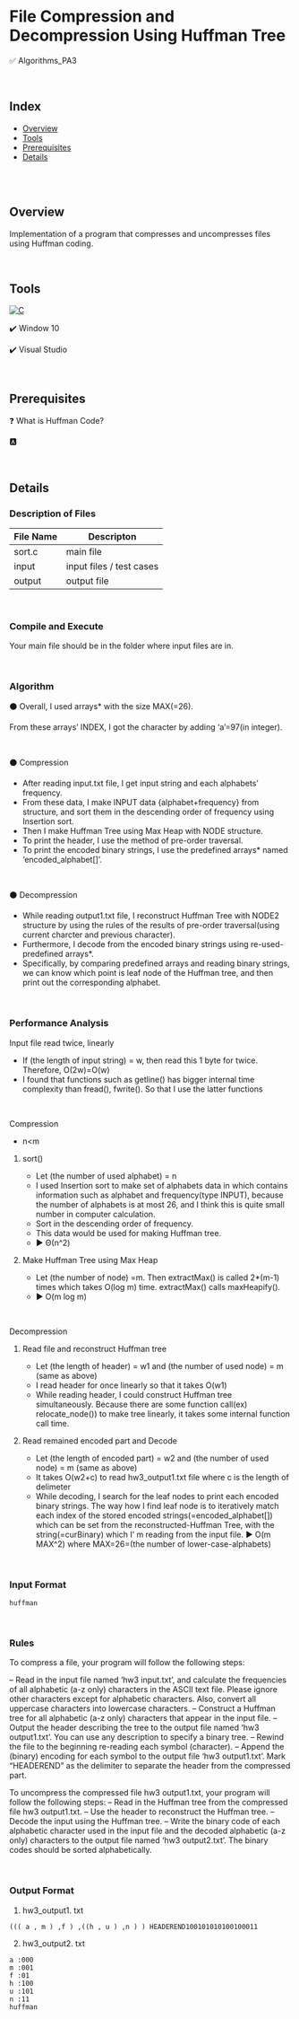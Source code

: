# File Compression and Decompression Using Huffman Tree

✅ Algorithms_PA3

<br>

## Index
+ [Overview](#ov)
+ [Tools](#with)
+ [Prerequisites](#pre)
+ [Details](#details)

<br><br>

## Overview <a name = "ov"></a>

Implementation of a program that compresses and uncompresses files using Huffman coding.


<br>

## Tools <a name = "with"></a>

<a href="https://github.com/search?q=user%3ADenverCoder1+is%3Arepo+language%3Ac"><img alt="C" src="https://img.shields.io/badge/C-2370ED.svg?logo=c&logoColor=white"></a>

✔️ Window 10

✔️ Visual Studio


<br>

## Prerequisites <a name = "pre"></a>

❓ What is Huffman Code?

🅰️ 



<br>

## Details <a name = "details"></a>

### Description of Files

|File Name|Descripton|
|------|---|
|sort.c|main file|
|input|input files / test cases|
|output|output file|

<br>

### Compile and Execute

Your main file should be in the folder where input files are in.

<br>

### Algorithm

⚫ Overall, I used arrays* with the size MAX(=26).

From these arrays’ INDEX, I got the character by adding ‘a’=97(in integer).


<br>

⚫ Compression

  - After reading input.txt file, I get input string and each alphabets’ frequency.
  - From these data, I make INPUT data {alphabet+frequency} from structure, and sort them in the descending order of frequency using Insertion sort.
  - Then I make Huffman Tree using Max Heap with NODE structure.
  - To print the header, I use the method of pre-order traversal.
  - To print the encoded binary strings, I use the predefined arrays* named ‘encoded_alphabet[]’.

<br>

⚫ Decompression

  - While reading output1.txt file, I reconstruct Huffman Tree with NODE2 structure by using the rules of the results of pre-order traversal(using current charcter and previous character).
  - Furthermore, I decode from the encoded binary strings using re-used-predefined arrays*.
  - Specifically, by comparing predefined arrays and reading binary strings, we can know which point is leaf node of the Huffman tree, and then print out the corresponding alphabet.


<br>

### Performance Analysis

Input file read twice, linearly

-	If (the length of input string) = w, then read this 1 byte for twice. Therefore, O(2w)=O(w)
-	I found that functions such as getline() has bigger internal time complexity than fread(), fwrite(). So that I use the latter functions

<br>

Compression

-	n<m

1.	sort()
      -	Let (the number of used alphabet) = n
      -	I used Insertion sort to make set of alphabets data in which contains information such as alphabet and frequency(type INPUT), because the number of alphabets is at most 26, and I think this is quite small number in computer calculation.
      -	Sort in the descending order of frequency.
      -	This data would be used for making Huffman tree.
      -	▶️ Θ(n^2)

2. Make Huffman Tree using Max Heap
      -	Let (the number of node) =m. Then extractMax() is called 2*(m-1) times which takes O(log m) time. extractMax() calls maxHeapify().
      -	▶️ O(m log m)
      

<br>

Decompression

1. 	Read file and reconstruct Huffman tree
      -	Let (the length of header) = w1 and (the number of used node) = m (same as above)
      -	I read header for once linearly so that it takes O(w1)
      -	While reading header, I could construct Huffman tree simultaneously. Because there are some function call(ex) relocate_node()) to make tree linearly, it takes some internal function call time.

2. Read remained encoded part and Decode
      -	Let (the length of encoded part) = w2 and (the number of used node) = m (same as above)
      -	It takes O(w2+c) to read hw3_output1.txt file where c is the length of delimeter
      -	While decoding, I search for the leaf nodes to print each encoded binary strings.  The way how I find leaf node is to iteratively match each index of the stored encoded strings(=encoded_alphabet[]) which can be set from the reconstructed-Huffman Tree, with the string(=curBinary) which I’ m reading from the input file.   ▶️ O(m MAX^2) where MAX=26=(the number of lower-case-alphabets)



<br>



### Input Format<a name="inputF"></a>

  
  ```
huffman

  ```

<br>


### Rules

To compress a file, your program will follow the following steps:

– Read in the input file named ‘hw3 input.txt’, and calculate the frequencies of all alphabetic (a-z only) characters in the ASCII text file. Please ignore other characters except for alphabetic characters. Also, convert all uppercase characters into lowercase characters.
– Construct a Huffman tree for all alphabetic (a-z only) characters that appear in the input file.
– Output the header describing the tree to the output file named ‘hw3 output1.txt’. You can use any description to specify a binary tree.
– Rewind the file to the beginning re-reading each symbol (character).
– Append the (binary) encoding for each symbol to the output file ‘hw3 output1.txt’. Mark “HEADEREND” as the delimiter to separate the header from the compressed
part.


To uncompress the compressed file hw3 output1.txt, your program will follow the following steps:
– Read in the Huffman tree from the compressed file hw3 output1.txt.
– Use the header to reconstruct the Huffman tree.
– Decode the input using the Huffman tree.
– Write the binary code of each alphabetic character used in the input file and the decoded alphabetic (a-z only) characters to the output file named ‘hw3 output2.txt’. The binary codes should be sorted alphabetically.

<br>
  
### Output Format
 
1. hw3_output1. txt

  ```
((( a , m ) ,f ) ,((h , u ) ,n ) ) HEADEREND100101010100100011

  ```

 
2. hw3_output2. txt

  ```
a :000
m :001
f :01
h :100
u :101
n :11
huffman

  ```
